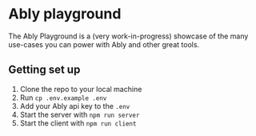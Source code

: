# Ably playground
The Ably Playground is a (very work-in-progress) showcase of the many use-cases you can power with Ably and other great tools.

## Getting set up

1. Clone the repo to your local machine
2. Run `cp .env.example .env`
3. Add your Ably api key to the `.env`
4. Start the server with `npm run server`
5. Start the client with `npm run client`